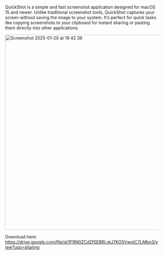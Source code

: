 QuickShot is a simple and fast screenshot application designed for macOS 15 and newer. 
Unlike traditional screenshot tools, QuickShot captures your screen without saving the image to your system. 
It’s perfect for quick tasks like copying screenshots to your clipboard for instant sharing or pasting them directly into other applications.


<img width="638" alt="Screenshot 2025-01-20 at 19 42 36" src="https://github.com/user-attachments/assets/15d1b581-b50b-4ef0-9261-5f24f3f4a5fd" />

Download here: https://drive.google.com/file/d/1FRN0ZCdZf5EBRLgtJ7KO5VwotC7LMbn3/view?usp=sharing
